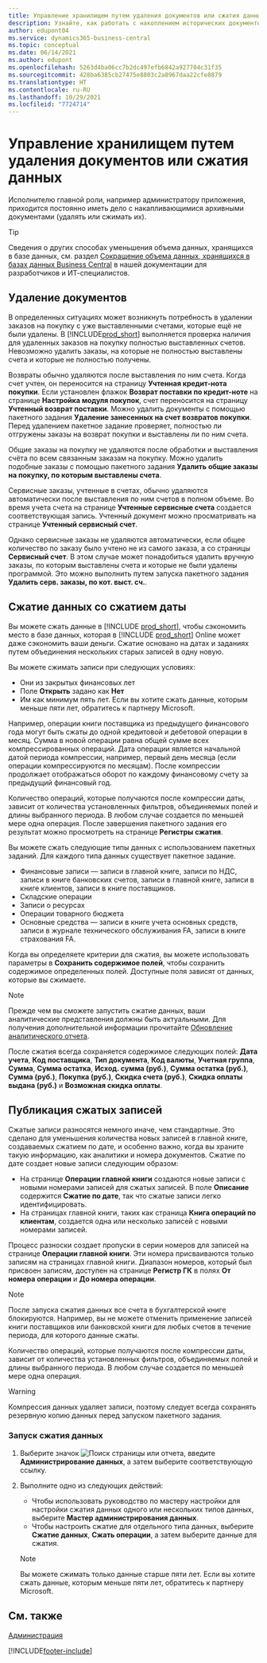 ```yaml
---
title: Управление хранилищем путем удаления документов или сжатия данных
description: Узнайте, как работать с накоплением исторических документов (и уменьшить объем данных, хранящихся в базе данных), удаляя или сжимая их.
author: edupont04
ms.service: dynamics365-business-central
ms.topic: conceptual
ms.date: 06/14/2021
ms.author: edupont
ms.openlocfilehash: 5263d4ba06cc7b2dc497efb6842a927704c31f35
ms.sourcegitcommit: 428ba6385cb27475e8803c2a8967daa22cfe8879
ms.translationtype: HT
ms.contentlocale: ru-RU
ms.lasthandoff: 10/29/2021
ms.locfileid: "7724714"
---
```

# <a name="manage-storage-by-deleting-documents-or-compressing-data"></a>Управление хранилищем путем удаления документов или сжатия данных

Исполнителю главной роли, например администратору приложения, приходится постоянно иметь дело с накапливающимися архивными документами (удалять или сжимать их).  

> [!TIP]
> Сведения о других способах уменьшения объема данных, хранящихся в базе данных, см. раздел [Сокращение объема данных, хранящихся в базах данных Business Central](/dynamics365/business-central/dev-itpro/administration/database-reduce-data) в нашей документации для разработчиков и ИТ-специалистов.

## <a name="delete-documents"></a>Удаление документов

В определенных ситуациях может возникнуть потребность в удалении заказов на покупку с уже выставленными счетами, которые ещё не были удалены. В [!INCLUDE[prod_short](includes/prod_short.md)] выполняется проверка наличия для удаленных заказов на покупку полностью выставленных счетов. Невозможно удалить заказы, на которые не полностью выставлены счета и которые не полностью получены.  

Возвраты обычно удаляются после выставления по ним счета. Когда счет учтен, он переносится на страницу **Учтенная кредит-нота покупки**. Если установлен флажок **Возврат поставки по кредит-ноте** на странице **Настройка модуля покупок**, счет переносится на страницу **Учтенный возврат поставки**. Можно удалить документы с помощью пакетного задания **Удаление занесенных на счет возвратов покупки**. Перед удалением пакетное задание проверяет, полностью ли отгружены заказы на возврат покупки и выставлены ли по ним счета.  

Общие заказы на покупку не удаляются после обработки и выставления счёта по всем связанным заказам на покупку. Можно удалить подобные заказы с помощью пакетного задания **Удалить общие заказы на покупку, по которым выставлены счета**.  

Сервисные заказы, учтенные в счетах, обычно удаляются автоматически после выставления по ним счетов в полном объеме. Во время учета счета на странице **Учтенные сервисные счета** создается соответствующая запись. Учтенный документ можно просматривать на странице **Учтенный сервисный счет**.  

Однако сервисные заказы не удаляются автоматически, если общее количество по заказу было учтено не из самого заказа, а со страницы **Сервисный счет**. В этом случае может понадобиться удалить вручную заказы, по которым выставлены счета и которые не были удалены программой. Это можно выполнить путем запуска пакетного задания **Удалить серв. заказы, по кот. выст. сч.**.  

## <a name="compress-data-with-date-compression"></a>Сжатие данных со сжатием даты

Вы можете сжать данные в [!INCLUDE [prod_short](includes/prod_short.md)], чтобы сэкономить место в базе данных, которая в [!INCLUDE [prod_short](includes/prod_short.md)] Online может даже сэкономить ваши деньги. Сжатие основано на датах и заданиях путем объединения нескольких старых записей в одну новую. 

Вы можете сжимать записи при следующих условиях:

* Они из закрытых финансовых лет
* Поле **Открыть** задано как **Нет** 
* Им как минимум пять лет. Если вы хотите сжать данные, которым меньше пяти лет, обратитесь к партнеру Microsoft.

Например, операции книги поставщика из предыдущего финансового года могут быть сжаты до одной кредитовой и дебетовой операции в месяц. Сумма в новой операции равна общей сумме всех компрессированных операций. Дата операции является начальной датой периода компрессии, например, первый день месяца (если операции компрессируются по месяцам). После компрессии продолжает отображаться оборот по каждому финансовому счету за предыдущий финансовый год.

Количество операций, которые получаются после компрессии даты, зависит от количества установленных фильтров, объединяемых полей и длины выбранного периода. В любом случае создается по меньшей мере одна операция. После завершения пакетного задания его результат можно просмотреть на странице **Регистры сжатия**.

Вы можете сжать следующие типы данных с использованием пакетных заданий. Для каждого типа данных существует пакетное задание.

* Финансовые записи — записи в главной книге, записи по НДС, записи в книге банковских счетов, записи в главной книге, записи в книге клиентов, записи в книге поставщиков.
* Складские операции 
* Записи о ресурсах
* Операции товарного бюджета
* Основные средства — записи в книге учета основных средств, записи в журнале технического обслуживания FA, записи в книге страхования FA.

Когда вы определяете критерии для сжатия, вы можете использовать параметры в **Сохранить содержимое полей**, чтобы сохранить содержимое определенных полей. Доступные поля зависят от данных, которые вы сжимаете.

> [!NOTE]
> Прежде чем вы сможете запустить сжатие данных, ваши аналитические представления должны быть актуальными. Для получения дополнительной информации прочитайте [Обновление аналитического отчета](bi-how-analyze-data-dimension.md#to-update-an-analysis-view).

После сжатия всегда сохраняется содержимое следующих полей: **Дата учета**, **Код поставщика**, **Тип документа**, **Код валюты**, **Учетная группа**, **Сумма**, **Сумма остатка**, **Исход. сумма (руб.)**, **Сумма остатка (руб.)**, **Сумма (руб.)**, **Покупка (руб.)**, **Скидка счета (руб.)**, **Скидка оплаты выдана (руб.)** и **Возможная скидка оплаты**.

## <a name="posting-compressed-entries"></a>Публикация сжатых записей
Сжатые записи разносятся немного иначе, чем стандартные. Это сделано для уменьшения количества новых записей в главной книге, создаваемых сжатием по дате, и особенно важно, когда вы храните такую информацию, как аналитики и номера документов. Сжатие по дате создает новые записи следующим образом:
* На странице **Операции главной книги** создаются новые записи с новыми номерами записей для сжатых записей. В поле **Описание** содержится **Сжатие по дате**, так что сжатые записи легко идентифицировать. 
* На страницах главной книги, таких как страница **Книга операций по клиентам**, создается одна или несколько записей с новыми номерами записей. 

Процесс разноски создает пропуски в серии номеров для записей на странице **Операции главной книги**. Эти номера присваиваются только записям на страницах главной книги. Диапазон номеров, который был присвоен записям, доступен на странице **Регистр ГК** в полях **От номера операции** и **До номера операции**. 

> [!NOTE]
> После запуска сжатия данных все счета в бухгалтерской книге блокируются. Например, вы не можете отменить применение записей книги поставщиков или банковской книги для любых счетов в течение периода, для которого данные сжаты.

Количество операций, которые получаются после компрессии даты, зависит от количества установленных фильтров, объединяемых полей и длины выбранного периода. В любом случае создается по меньшей мере одна операция. 

> [!WARNING]
> Компрессия данных удаляет записи, поэтому следует всегда сохранять резервную копию данных перед запуском пакетного задания.

### <a name="to-run-a-date-compression"></a>Запуск сжатия данных
1. Выберите значок ![Поиск страницы или отчета](media/ui-search/search_small.png "Значок поиска страницы или отчета"), введите **Администрирование данных**, а затем выберите соответствующую ссылку.
2. Выполните одно из следующих действий:
    * Чтобы использовать руководство по мастеру настройки для настройки сжатия данных одного или нескольких типов данных, выберите **Мастер администрирования данных**.
    * Чтобы настроить сжатие для отдельного типа данных, выберите **Сжатие данных**, **Сжать операции**, а затем выберите данные для сжатия.

   > [!NOTE]
   > Вы можете сжимать только данные старше пяти лет. Если вы хотите сжать данные, которым меньше пяти лет, обратитесь к партнеру Microsoft.

## <a name="see-also"></a>См. также

[Администрация](admin-setup-and-administration.md)  


[!INCLUDE[footer-include](includes/footer-banner.md)]